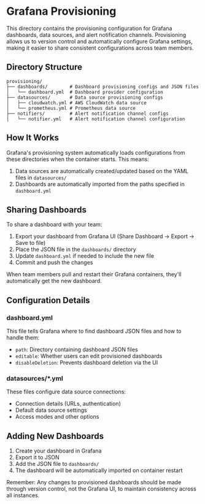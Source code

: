 # Grafana Provisioning

This directory contains the provisioning configuration for Grafana dashboards, data sources, and alert notification channels. Provisioning allows us to version control and automatically configure Grafana settings, making it easier to share consistent configurations across team members.

## Directory Structure

```
provisioning/
├── dashboards/        # Dashboard provisioning configs and JSON files
│   └── dashboard.yml  # Dashboard provider configuration
├── datasources/       # Data source provisioning configs
│   ├── cloudwatch.yml # AWS CloudWatch data source
│   └── prometheus.yml # Prometheus data source
├── notifiers/         # Alert notification channel configs
│   └── notifier.yml   # Alert notification channel configuration
```

## How It Works

Grafana's provisioning system automatically loads configurations from these directories when the container starts. This means:

1. Data sources are automatically created/updated based on the YAML files in `datasources/`
2. Dashboards are automatically imported from the paths specified in `dashboard.yml`

## Sharing Dashboards

To share a dashboard with your team:

1. Export your dashboard from Grafana UI (Share Dashboard → Export → Save to file)
2. Place the JSON file in the `dashboards/` directory
3. Update `dashboard.yml` if needed to include the new file
4. Commit and push the changes

When team members pull and restart their Grafana containers, they'll automatically get the new dashboard.

## Configuration Details

### dashboard.yml
This file tells Grafana where to find dashboard JSON files and how to handle them:
- `path`: Directory containing dashboard JSON files
- `editable`: Whether users can edit provisioned dashboards
- `disableDeletion`: Prevents dashboard deletion via the UI

### datasources/*.yml
These files configure data source connections:
- Connection details (URLs, authentication)
- Default data source settings
- Access modes and other options

## Adding New Dashboards

1. Create your dashboard in Grafana
2. Export it to JSON
3. Add the JSON file to `dashboards/`
4. The dashboard will be automatically imported on container restart

Remember: Any changes to provisioned dashboards should be made through version control, not the Grafana UI, to maintain consistency across all instances.
